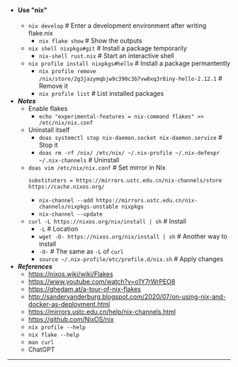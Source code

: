 - #### Use "nix"
    - `nix develop` # Enter a development environment after writing flake.nix
        - `nix flake show` # Show the outputs
    - `nix shell nixpkgs#git` # Install a package temporarily
        - `nix-shell rust.nix` # Start an interactive shell
    - `nix profile install nixpkgs#hello` # Install a package permantently
        - `nix profile remove /nix/store/2g3jazymqbjw9c390c3b7vw8xq3r8iny-hello-2.12.1` # Remove it
        - `nix profile list` # List installed packages
- ***Notes***
    - Enable flakes
        - `echo "experimental-features = nix-command flakes" >> /etc/nix/nix.conf`
    - Uninstall itself
        - `doas systemctl stop nix-daemon.socket nix-daemon.service` # Stop it
        - `doas rm -rf /nix/ /etc/nix/ ~/.nix-profile ~/.nix-defexpr ~/.nix-channels` # Uninstall
    - `doas vim /etc/nix/nix.conf` # Set mirror in Nix
      ```
      substituters = https://mirrors.ustc.edu.cn/nix-channels/store https://cache.nixos.org/
      ```
        - `nix-channel --add https://mirrors.ustc.edu.cn/nix-channels/nixpkgs-unstable nixpkgs`
        - `nix-channel --update`
    - `curl -L https://nixos.org/nix/install | sh` # Install
        - `-L` # Location
        - `wget -O- https://nixos.org/nix/install | sh` # Another way to install
        - `-O-` # The same as `-L` of `curl`
        - `source ~/.nix-profile/etc/profile.d/nix.sh` # Apply changes
- ***References***
    - https://nixos.wiki/wiki/Flakes
    - https://www.youtube.com/watch?v=o1Y7rWrPEO8
    - https://ghedam.at/a-tour-of-nix-flakes
    - http://sandervanderburg.blogspot.com/2020/07/on-using-nix-and-docker-as-deployment.html
    - https://mirrors.ustc.edu.cn/help/nix-channels.html
    - https://github.com/NixOS/nix
    - `nix profile --help`
    - `nix flake --help`
    - `man curl`
    - ChatGPT
- ---
